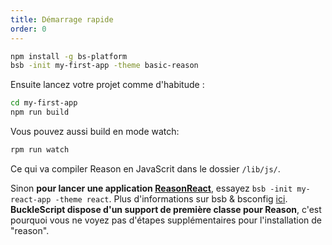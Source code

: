 ```yaml
---
title: Démarrage rapide
order: 0
---
```


```sh
npm install -g bs-platform
bsb -init my-first-app -theme basic-reason
```

Ensuite lancez votre projet comme d'habitude :

```sh
cd my-first-app
npm run build
```

Vous pouvez aussi build en mode watch:
```sh
rpm run watch
```

Ce qui va compiler Reason en JavaScrit dans le dossier `/lib/js/`.

Sinon **pour lancer une application [ReasonReact](https://reasonml.github.io/reason-react/gettingStarted.html)**, essayez `bsb -init my-react-app -theme react`.
Plus d'informations sur bsb & bsconfig [ici](http://bucklescript.github.io/bucklescript/Manual.html#_bucklescript_build_system_code_bsb_code).
**BuckleScript dispose d'un support de première classe pour Reason**, c'est pourquoi vous ne voyez pas d'étapes supplémentaires pour l'installation de "reason".

